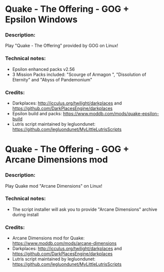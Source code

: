 # Quake - The Offering - GOG + Epsilon Windows
### Description:
Play "Quake - The Offering" provided by GOG on Linux!
### Technical notes:
- Epsilon enhanced packs v2.56
- 3 Mission Packs included: "Scourge of Armagon ", "Dissolution of Eternity" and "Abyss of Pandemonium"
### Credits:
- Darkplaces: http://icculus.org/twilight/darkplaces and https://github.com/DarkPlacesEngine/darkplaces
- Epsilon build and packs: https://www.moddb.com/mods/quake-epsilon-build
- Lutris script maintained by legluondunet: https://github.com/legluondunet/MyLittleLutrisScripts


# Quake - The Offering - GOG + Arcane Dimensions mod
### Description:
Play Quake mod "Arcane Dimensions" on Linux!
### Technical notes:
- The script installer will ask you to provide "Arcane Dimensions" archive during install
### Credits:
- Arcane Dimensions mod for Quake: https://www.moddb.com/mods/arcane-dimensions
- Darkplaces: http://icculus.org/twilight/darkplaces and https://github.com/DarkPlacesEngine/darkplaces
- Lutris script maintained by legluondunet: https://github.com/legluondunet/MyLittleLutrisScripts
